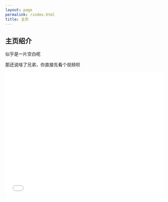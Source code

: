 ```yaml
---
layout: page
permalink: /index.html
title: 主页
---
```


## 主页绍介

似乎是一片空白呢

那还说啥了兄弟，你直接先看个视频呗


<iframe src="//player.bilibili.com/player.html?isOutside=true&aid=115088597982963&bvid=BV1mKeRziEmG&cid=31932285487&page=1&high_quality=1&danmaku=0" allowfullscreen="allowfullscreen" width="100%" height="400" scrolling="no" frameborder="0" sandbox="allow-top-navigation allow-same-origin allow-forms allow-scripts"></iframe>
<br>
